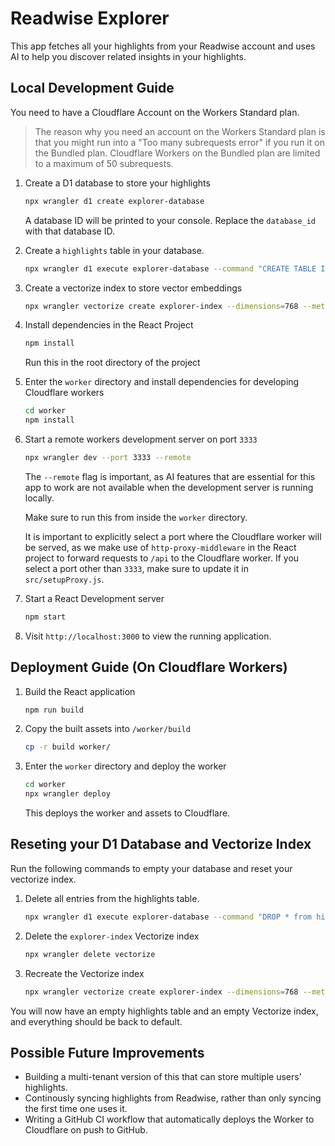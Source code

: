 # Readwise Explorer
This app fetches all your highlights from your Readwise account and uses AI to help you discover related insights in your highlights.

## Local Development Guide
You need to have a Cloudflare Account on the Workers Standard plan.
> The reason why you need an account on the Workers Standard plan is that you might run into a "Too many subrequests error" if you run it on the Bundled plan. Cloudflare Workers on the Bundled plan are limited to a maximum of 50 subrequests.

1. Create a D1 database to store your highlights
    ```bash
    npx wrangler d1 create explorer-database
    ```

    A database ID will be printed to your console. Replace the `database_id` with that database ID.

2. Create a `highlights` table in your database.
    ```bash
    npx wrangler d1 execute explorer-database --command "CREATE TABLE IF NOT EXISTS highlights (id INTEGER PRIMARY KEY, text TEXT NOT NULL)"
    ```

3. Create a vectorize index to store vector embeddings
    ```bash
    npx wrangler vectorize create explorer-index --dimensions=768 --metric=cosine
    ```

4. Install dependencies in the React Project
    ```bash
    npm install
    ```
    Run this in the root directory of the project

5. Enter the `worker` directory and install dependencies for developing Cloudflare workers
    ```bash
    cd worker
    npm install
    ```

6. Start a remote workers development server on port `3333`
    ```bash
    npx wrangler dev --port 3333 --remote
    ```

    The `--remote` flag is important, as AI features that are essential for this app to work are not available when the development server is running locally.

    Make sure to run this from inside the `worker` directory.

    It is important to explicitly select a port where the Cloudflare worker will be served, as we make use of `http-proxy-middleware` in the React project to forward requests to `/api` to the Cloudflare worker. If you select a port other than `3333`, make sure to update it in `src/setupProxy.js`.

7. Start a React Development server
    ```bash
    npm start
    ```

8. Visit `http://localhost:3000` to view the running application.

## Deployment Guide (On Cloudflare Workers)
1. Build the React application
    ```bash
    npm run build
    ```

2. Copy the built assets into `/worker/build`
    ```bash
    cp -r build worker/
    ```

3. Enter the `worker` directory and deploy the worker
    ```bash
    cd worker
    npx wrangler deploy
    ```

    This deploys the worker and assets to Cloudflare.

## Reseting your D1 Database and Vectorize Index
Run the following commands to empty your database and reset your vectorize index.

1. Delete all entries from the highlights table.
    ```bash
    npx wrangler d1 execute explorer-database --command "DROP * from highlights"
    ```

2. Delete the `explorer-index` Vectorize index
    ```bash
    npx wrangler delete vectorize
    ```

3. Recreate the Vectorize index
    ```bash
    npx wrangler vectorize create explorer-index --dimensions=768 --metric=cosine
    ```

You will now have an empty highlights table and an empty Vectorize index, and everything should be back to default.

## Possible Future Improvements

- Building a multi-tenant version of this that can store multiple users' highlights.
- Continously syncing highlights from Readwise, rather than only syncing the first time one uses it.
- Writing a GitHub CI workflow that automatically deploys the Worker to Cloudflare on push to GitHub.
